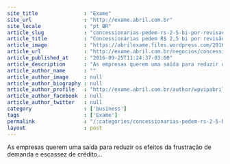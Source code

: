 ```yaml
---
site_title               : "Exame"
site_url                 : "http://exame.abril.com.br"
site_locale              : "pt_BR"
article_slug             : "concessionarias-pedem-rs-2-5-bi-por-revisao-de-contrato"
article_title            : "Concessionárias pedem R$ 2,5 bi por revisão de contrato"
article_image            : "https://abrilexame.files.wordpress.com/2016/09/size_960_16_9_pp0113.jpg?quality=70&strip=all&w=960"
article_url              : "http://exame.abril.com.br/negocios/concessionarias-pedem-r-2-5-bi-por-revisao-de-contrato/"
article_published_at     : "2016-09-25T11:24:37-03:00"
article_description      : "As empresas querem uma saída para reduzir os efeitos da frustração de demanda e escassez de crédito..."
article_author_name      : ""
article_author_image     : null
article_author_biography : null
article_author_profile   : "http://exame.abril.com.br/author/wpvipabril/"
article_author_facebook  : null
article_author_twitter   : null
category                 : ['business']
tags                     : ['Exame']
permalink                : "/:categories/concessionarias-pedem-rs-2-5-bi-por-revisao-de-contrato/"
layout                   : post
---
```


As empresas querem uma saída para reduzir os efeitos da frustração de demanda e escassez de crédito...
